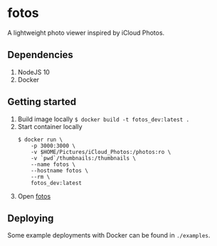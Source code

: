 # fotos

A lightweight photo viewer inspired by iCloud Photos.

## Dependencies

1.  NodeJS 10
1.  Docker

## Getting started

1.  Build image locally `$ docker build -t fotos_dev:latest .`
1.  Start container locally
    ```
    $ docker run \
        -p 3000:3000 \
        -v $HOME/Pictures/iCloud_Photos:/photos:ro \
        -v `pwd`/thumbnails:/thumbnails \
        --name fotos \
        --hostname fotos \
        --rm \
        fotos_dev:latest
    ```
1.  Open [fotos](http://localhost:3000/)

## Deploying

Some example deployments with Docker can be found in `./examples`.
